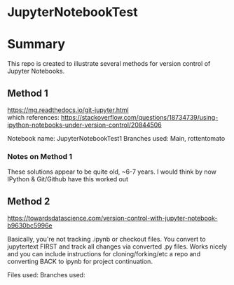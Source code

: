 # JupyterNotebookTest

# Summary
This repo is created to illustrate several methods for version control of Jupyter Notebooks. 

## Method 1
https://mg.readthedocs.io/git-jupyter.html  
which references: https://stackoverflow.com/questions/18734739/using-ipython-notebooks-under-version-control/20844506 

Notebook name: JupyterNotebookTest1 
Branches used: Main, rottentomato 

### Notes on Method 1
These solutions appear to be quite old, ~6-7 years. I would think by now IPython & Git/Github have this worked out

## Method 2
https://towardsdatascience.com/version-control-with-jupyter-notebook-b9630bc5996e 

Basically, you're not tracking .ipynb or checkout files. You convert to jupytertext FIRST and track all changes via converted .py files. Works nicely and you can include instructions for cloning/forking/etc a repo and converting BACK to ipynb for project continuation. 

Files used: 
Branches used: 
